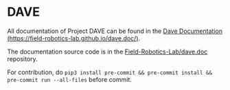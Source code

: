 # DAVE

All documentation of Project DAVE can be found in the [Dave Documentation (https://field-robotics-lab.github.io/dave.doc/)](https://field-robotics-lab.github.io/dave.doc/).

The documentation source code is in the [Field-Robotics-Lab/dave.doc](https://github.com/Field-Robotics-Lab/dave.doc) repository.

For contribution, do `pip3 install pre-commit && pre-commit install && pre-commit run --all-files` before commit.
